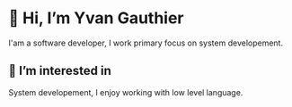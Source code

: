 # 👋 Hi, I’m Yvan Gauthier
I'am a software developer, I work primary focus on system developement. 


## 👀 I’m interested in 
System developement, I enjoy working with low level language. 


<!---
yvngaut07/yvngaut07 is a ✨ special ✨ repository because its `README.md` (this file) appears on your GitHub profile.
You can click the Preview link to take a look at your changes.
--->
